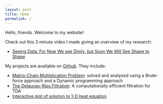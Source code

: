 ```yaml
---
layout: post
title: Home
permalink: /
---
```


Hello, friends. Welcome to my website!

Check out this 3 minute video I made giving an overview of my research:

* [Seeing Data: For Now We see Dimly, but Soon We Will See Shape to Shape](https://youtu.be/IsaGI1OBNhE)


My projects are available on [Github](https://github.com/amish-mishra). They include:

- [Matrix-Chain Multiplication Problem](https://github.com/amish-mishra/matrix-chain-multiplication): solved and analyzed using a Brute-force approach and a Dynamic programming approach
- [The Delaunay-Rips Filtration](https://github.com/amish-mishra/cechmate_DR): A computationally efficient filtration for TDA
- [Interactive plot of solution to 1-D heat equation](https://github.com/amish-mishra/1d-heat-eqn)